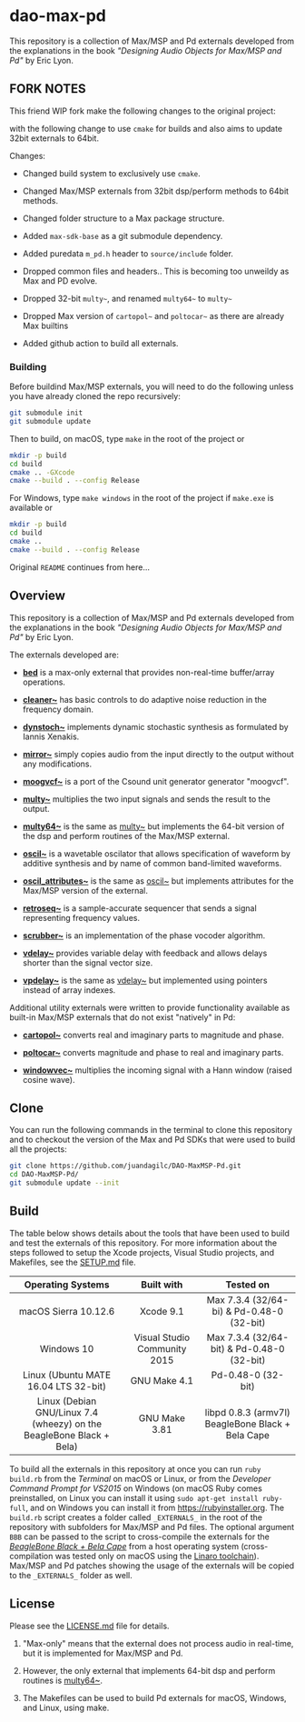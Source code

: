 # dao-max-pd

This repository is a collection of Max/MSP and Pd externals developed from the explanations in the book *"Designing Audio Objects for Max/MSP and Pd"* by Eric Lyon.

## FORK NOTES

This friend WIP fork make the following changes to the original project:

 with the following change to  use `cmake` for builds and also aims to update 32bit externals to 64bit.

Changes:

- Changed build system to exclusively use `cmake`.

- Changed Max/MSP externals from 32bit dsp/perform methods to 64bit methods.

- Changed folder structure to a Max package structure.

- Added `max-sdk-base` as a git submodule dependency.

- Added puredata `m_pd.h` header to `source/include` folder.

- Dropped common files and headers.. This is becoming too unweildy as Max and PD evolve.

- Dropped 32-bit `multy~`, and renamed `multy64~` to `multy~`

- Dropped Max version of `cartopol~` and `poltocar~` as there are already Max builtins

- Added github action to build all externals.

### Building

Before buildind Max/MSP externals, you will need to do the following unless you have already cloned the repo recursively:

```sh
git submodule init
git submodule update
```

Then to build, on macOS, type `make` in the root of the project or

```sh
mkdir -p build
cd build
cmake .. -GXcode
cmake --build . --config Release
```

For Windows, type `make windows` in the root of the project if `make.exe` is available or

```sh
mkdir -p build
cd build
cmake ..
cmake --build . --config Release
```

Original `README` continues from here...

## Overview

This repository is a collection of Max/MSP and Pd externals developed from the explanations in the book *"Designing Audio Objects for Max/MSP and Pd"* by Eric Lyon.  

The externals developed are:

- [**bed**](bed) is a max-only external that provides non-real-time buffer/array operations.

- [**cleaner~**](cleaner~) has basic controls to do adaptive noise reduction in the frequency domain.  

- [**dynstoch~**](dynstoch~) implements dynamic stochastic synthesis as formulated by Iannis Xenakis.  

- [**mirror~**](mirror~) simply copies audio from the input directly to the output without any modifications.  

- [**moogvcf~**](moogvcf~) is a port of the Csound unit generator generator "moogvcf".  

- [**multy~**](multy~) multiplies the two input signals and sends the result to the output.  

- [**multy64~**](multy64~) is the same as [multy~](multy~) but implements the 64-bit version of the dsp and perform routines of the Max/MSP external.  

- [**oscil~**](oscil~) is a wavetable oscilator that allows specification of waveform by additive synthesis and by name of common band-limited waveforms.  

- [**oscil_attributes~**](oscil_attributes~) is the same as [oscil~](oscil~) but implements attributes for the Max/MSP version of the external.  

- [**retroseq~**](retroseq~) is a sample-accurate sequencer that sends a signal representing frequency values.  

- [**scrubber~**](scrubber~) is an implementation of the phase vocoder algorithm.  

- [**vdelay~**](vdelay~) provides variable delay with feedback and allows delays shorter than the signal vector size.  

- [**vpdelay~**](vpdelay~) is the same as [vdelay~](vdelay~) but implemented using pointers instead of array indexes.  

Additional utility externals were written to provide functionality available as built-in Max/MSP externals that do not exist "natively" in Pd:  

- [**cartopol~**](cartopol~) converts real and imaginary parts to magnitude and phase.  

- [**poltocar~**](poltocar~) converts magnitude and phase to real and imaginary parts.  

- [**windowvec~**](windowvec~) multiplies the incoming signal with a Hann window (raised cosine wave).  

## Clone

You can run the following commands in the terminal to clone this repository and to checkout the version of the Max and Pd SDKs that were used to build all the projects:

```sh
git clone https://github.com/juandagilc/DAO-MaxMSP-Pd.git
cd DAO-MaxMSP-Pd/
git submodule update --init
```

## Build

The table below shows details about the tools that have been used to build and test the externals of this repository. For more information about the steps followed to setup the Xcode projects, Visual Studio projects, and Makefiles, see the [SETUP.md](SETUP.md) file.  

| Operating Systems                                                    | Built with                   | Tested on                                              |
|:--------------------------------------------------------------------:|:----------------------------:|:------------------------------------------------------:|
| macOS Sierra 10.12.6                                                 | Xcode 9.1                    | Max 7.3.4 (32/64-bi) & Pd-0.48-0 (32-bit) |
| Windows 10                                                           | Visual Studio Community 2015 | Max 7.3.4 (32/64-bit) & Pd-0.48-0 (32-bit) |
| Linux (Ubuntu MATE 16.04 LTS 32-bit)                                 | GNU Make 4.1    | Pd-0.48-0 (32-bit)                                     |
| Linux (Debian GNU/Linux 7.4 (wheezy) on the BeagleBone Black + Bela) | GNU Make 3.81    | libpd 0.8.3 (armv7l) BeagleBone Black + Bela Cape      |

To build all the externals in this repository at once you can run ``ruby build.rb`` from the *Terminal* on macOS or Linux, or from the *Developer Command Prompt for VS2015* on Windows (on macOS Ruby comes preinstalled, on Linux you can install it using ``sudo apt-get install ruby-full``, and on Windows you can install it from <https://rubyinstaller.org>. The ``build.rb`` script creates a folder called ``_EXTERNALS_`` in the root of the repository with subfolders for Max/MSP and Pd files. The optional argument ``BBB`` can be passed to the script to cross-compile the externals for the [*BeagleBone Black + Bela Cape*](http://bela.io) from a host operating system (cross-compilation was tested only on macOS using the [Linaro toolchain](https://github.com/BelaPlatform/Bela/wiki/Compiling-Bela-projects-in-Eclipse)). Max/MSP and Pd patches showing the usage of the externals will be copied to the ``_EXTERNALS_`` folder as well.

## License

Please see the [LICENSE.md](LICENSE.md) file for details.

1. "Max-only" means that the external does not process audio in real-time, but it is implemented for Max/MSP and Pd.

2. However, the only external that implements 64-bit dsp and perform routines is [multy64~](multy64~).

3. The Makefiles can be used to build Pd externals for macOS, Windows, and Linux, using make.
